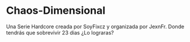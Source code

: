 # Chaos-Dimensional
Una Serie Hardcore creada por SoyFixcz y organizada por JexnFr. Donde tendrás que sobrevivir 23 dias ¿Lo lograras?
